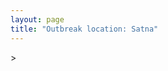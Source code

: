 ```yaml
---
layout: page
title: "Outbreak location: Satna"
---
```

<div id="mapid">
<script src="https://buda-magenta.github.io/hazard_map/load_map.js"></script>
><script>
var marker_outbreak = L.marker([24.500000, 81.000000],{"autoPan": true}).addTo(map); marker_outbreak.bindTooltip("Satna").openTooltip();

var circle_1 = L.circle([24.759267, 81.655000], {"pane": "markerPane", "color": "red", "fill": true, "fillOpacity": 0.2, "fillRule": "evenodd", "lineCap": "round", "lineJoin": "round", "opacity": 1.0, "radius": 101314, "stroke": true, "weight": 3}).addTo(map);
circle_1.bindTooltip("Rewa<br>rank: 1<br>hazard index: 0.101314")
circle_1.bindPopup('<a href="https://buda-magenta.github.io/hazard_map/Rewa">Rewa</a>')

var circle_2 = L.circle([23.160894, 79.949770], {"pane": "markerPane", "color": "red", "fill": true, "fillOpacity": 0.2, "fillRule": "evenodd", "lineCap": "round", "lineJoin": "round", "opacity": 1.0, "radius": 73508, "stroke": true, "weight": 3}).addTo(map);
circle_2.bindTooltip("Jabalpur<br>rank: 2<br>hazard index: 0.073508")
circle_2.bindPopup('<a href="https://buda-magenta.github.io/hazard_map/Jabalpur">Jabalpur</a>')

var circle_3 = L.circle([25.438130, 81.833800], {"pane": "markerPane", "color": "red", "fill": true, "fillOpacity": 0.2, "fillRule": "evenodd", "lineCap": "round", "lineJoin": "round", "opacity": 1.0, "radius": 51751, "stroke": true, "weight": 3}).addTo(map);
circle_3.bindTooltip("Allahabad<br>rank: 3<br>hazard index: 0.051752")
circle_3.bindPopup('<a href="https://buda-magenta.github.io/hazard_map/Allahabad">Allahabad</a>')

var circle_4 = L.circle([27.209822, 79.048137], {"pane": "markerPane", "color": "red", "fill": true, "fillOpacity": 0.2, "fillRule": "evenodd", "lineCap": "round", "lineJoin": "round", "opacity": 1.0, "radius": 50291, "stroke": true, "weight": 3}).addTo(map);
circle_4.bindTooltip("Mainpuri<br>rank: 4<br>hazard index: 0.050291")
circle_4.bindPopup('<a href="https://buda-magenta.github.io/hazard_map/Mainpuri">Mainpuri</a>')

var circle_5 = L.circle([22.383333, 82.133333], {"pane": "markerPane", "color": "red", "fill": true, "fillOpacity": 0.2, "fillRule": "evenodd", "lineCap": "round", "lineJoin": "round", "opacity": 1.0, "radius": 12994, "stroke": true, "weight": 3}).addTo(map);
circle_5.bindTooltip("Bilaspur<br>rank: 5<br>hazard index: 0.012995")
circle_5.bindPopup('<a href="https://buda-magenta.github.io/hazard_map/Bilaspur">Bilaspur</a>')

var circle_6 = L.circle([25.335649, 83.007629], {"pane": "markerPane", "color": "red", "fill": true, "fillOpacity": 0.2, "fillRule": "evenodd", "lineCap": "round", "lineJoin": "round", "opacity": 1.0, "radius": 11617, "stroke": true, "weight": 3}).addTo(map);
circle_6.bindTooltip("Varanasi<br>rank: 6<br>hazard index: 0.011618")
circle_6.bindPopup('<a href="https://buda-magenta.github.io/hazard_map/Varanasi">Varanasi</a>')

var circle_7 = L.circle([23.833962, 80.392456], {"pane": "markerPane", "color": "red", "fill": true, "fillOpacity": 0.2, "fillRule": "evenodd", "lineCap": "round", "lineJoin": "round", "opacity": 1.0, "radius": 7832, "stroke": true, "weight": 3}).addTo(map);
circle_7.bindTooltip("Murwara<br>rank: 7<br>hazard index: 0.007832")
circle_7.bindPopup('<a href="https://buda-magenta.github.io/hazard_map/Murwara">Murwara</a>')

var circle_8 = L.circle([21.237947, 81.633683], {"pane": "markerPane", "color": "red", "fill": true, "fillOpacity": 0.2, "fillRule": "evenodd", "lineCap": "round", "lineJoin": "round", "opacity": 1.0, "radius": 5587, "stroke": true, "weight": 3}).addTo(map);
circle_8.bindTooltip("Raipur<br>rank: 8<br>hazard index: 0.005588")
circle_8.bindPopup('<a href="https://buda-magenta.github.io/hazard_map/Raipur">Raipur</a>')

var circle_9 = L.circle([24.935635, 82.647701], {"pane": "markerPane", "color": "red", "fill": true, "fillOpacity": 0.2, "fillRule": "evenodd", "lineCap": "round", "lineJoin": "round", "opacity": 1.0, "radius": 4575, "stroke": true, "weight": 3}).addTo(map);
circle_9.bindTooltip("Mirzapur<br>rank: 9<br>hazard index: 0.004575")
circle_9.bindPopup('<a href="https://buda-magenta.github.io/hazard_map/Mirzapur">Mirzapur</a>')

var circle_10 = L.circle([25.609324, 85.123525], {"pane": "markerPane", "color": "red", "fill": true, "fillOpacity": 0.2, "fillRule": "evenodd", "lineCap": "round", "lineJoin": "round", "opacity": 1.0, "radius": 4075, "stroke": true, "weight": 3}).addTo(map);
circle_10.bindTooltip("Patna<br>rank: 10<br>hazard index: 0.004076")
circle_10.bindPopup('<a href="https://buda-magenta.github.io/hazard_map/Patna">Patna</a>')

var circle_11 = L.circle([19.075990, 72.877393], {"pane": "markerPane", "color": "red", "fill": true, "fillOpacity": 0.2, "fillRule": "evenodd", "lineCap": "round", "lineJoin": "round", "opacity": 1.0, "radius": 3928, "stroke": true, "weight": 3}).addTo(map);
circle_11.bindTooltip("Mumbai<br>rank: 11<br>hazard index: 0.003929")
circle_11.bindPopup('<a href="https://buda-magenta.github.io/hazard_map/Mumbai">Mumbai</a>')

var circle_12 = L.circle([23.750000, 79.583333], {"pane": "markerPane", "color": "red", "fill": true, "fillOpacity": 0.2, "fillRule": "evenodd", "lineCap": "round", "lineJoin": "round", "opacity": 1.0, "radius": 3919, "stroke": true, "weight": 3}).addTo(map);
circle_12.bindTooltip("Damoh<br>rank: 12<br>hazard index: 0.003919")
circle_12.bindPopup('<a href="https://buda-magenta.github.io/hazard_map/Damoh">Damoh</a>')

var circle_13 = L.circle([23.258486, 77.401989], {"pane": "markerPane", "color": "red", "fill": true, "fillOpacity": 0.2, "fillRule": "evenodd", "lineCap": "round", "lineJoin": "round", "opacity": 1.0, "radius": 3860, "stroke": true, "weight": 3}).addTo(map);
circle_13.bindTooltip("Bhopal<br>rank: 13<br>hazard index: 0.003860")
circle_13.bindPopup('<a href="https://buda-magenta.github.io/hazard_map/Bhopal">Bhopal</a>')

var circle_14 = L.circle([24.197443, 82.666145], {"pane": "markerPane", "color": "red", "fill": true, "fillOpacity": 0.2, "fillRule": "evenodd", "lineCap": "round", "lineJoin": "round", "opacity": 1.0, "radius": 3448, "stroke": true, "weight": 3}).addTo(map);
circle_14.bindTooltip("Singrauli<br>rank: 14<br>hazard index: 0.003448")
circle_14.bindPopup('<a href="https://buda-magenta.github.io/hazard_map/Singrauli">Singrauli</a>')

var circle_15 = L.circle([25.531031, 78.652689], {"pane": "markerPane", "color": "red", "fill": true, "fillOpacity": 0.2, "fillRule": "evenodd", "lineCap": "round", "lineJoin": "round", "opacity": 1.0, "radius": 3440, "stroke": true, "weight": 3}).addTo(map);
circle_15.bindTooltip("Jhansi<br>rank: 15<br>hazard index: 0.003441")
circle_15.bindPopup('<a href="https://buda-magenta.github.io/hazard_map/Jhansi">Jhansi</a>')

var circle_16 = L.circle([26.460914, 80.321759], {"pane": "markerPane", "color": "red", "fill": true, "fillOpacity": 0.2, "fillRule": "evenodd", "lineCap": "round", "lineJoin": "round", "opacity": 1.0, "radius": 2098, "stroke": true, "weight": 3}).addTo(map);
circle_16.bindTooltip("Kanpur<br>rank: 16<br>hazard index: 0.002098")
circle_16.bindPopup('<a href="https://buda-magenta.github.io/hazard_map/Kanpur">Kanpur</a>')

var circle_17 = L.circle([28.651718, 77.221939], {"pane": "markerPane", "color": "red", "fill": true, "fillOpacity": 0.2, "fillRule": "evenodd", "lineCap": "round", "lineJoin": "round", "opacity": 1.0, "radius": 1911, "stroke": true, "weight": 3}).addTo(map);
circle_17.bindTooltip("Delhi<br>rank: 17<br>hazard index: 0.001911")
circle_17.bindPopup('<a href="https://buda-magenta.github.io/hazard_map/Delhi">Delhi</a>')

var circle_18 = L.circle([21.170200, 72.831100], {"pane": "markerPane", "color": "red", "fill": true, "fillOpacity": 0.2, "fillRule": "evenodd", "lineCap": "round", "lineJoin": "round", "opacity": 1.0, "radius": 1718, "stroke": true, "weight": 3}).addTo(map);
circle_18.bindTooltip("Surat<br>rank: 18<br>hazard index: 0.001719")
circle_18.bindPopup('<a href="https://buda-magenta.github.io/hazard_map/Surat">Surat</a>')

var circle_19 = L.circle([25.843539, 80.918004], {"pane": "markerPane", "color": "red", "fill": true, "fillOpacity": 0.2, "fillRule": "evenodd", "lineCap": "round", "lineJoin": "round", "opacity": 1.0, "radius": 1517, "stroke": true, "weight": 3}).addTo(map);
circle_19.bindTooltip("Fatehpur<br>rank: 19<br>hazard index: 0.001518")
circle_19.bindPopup('<a href="https://buda-magenta.github.io/hazard_map/Fatehpur">Fatehpur</a>')

var circle_20 = L.circle([26.838100, 80.934600], {"pane": "markerPane", "color": "red", "fill": true, "fillOpacity": 0.2, "fillRule": "evenodd", "lineCap": "round", "lineJoin": "round", "opacity": 1.0, "radius": 1491, "stroke": true, "weight": 3}).addTo(map);
circle_20.bindTooltip("Lucknow<br>rank: 20<br>hazard index: 0.001492")
circle_20.bindPopup('<a href="https://buda-magenta.github.io/hazard_map/Lucknow">Lucknow</a>')

var circle_21 = L.circle([21.199035, 81.397955], {"pane": "markerPane", "color": "red", "fill": true, "fillOpacity": 0.2, "fillRule": "evenodd", "lineCap": "round", "lineJoin": "round", "opacity": 1.0, "radius": 1325, "stroke": true, "weight": 3}).addTo(map);
circle_21.bindTooltip("Durg<br>rank: 21<br>hazard index: 0.001326")
circle_21.bindPopup('<a href="https://buda-magenta.github.io/hazard_map/Durg">Durg</a>')

var circle_22 = L.circle([26.671329, 83.364583], {"pane": "markerPane", "color": "red", "fill": true, "fillOpacity": 0.2, "fillRule": "evenodd", "lineCap": "round", "lineJoin": "round", "opacity": 1.0, "radius": 1321, "stroke": true, "weight": 3}).addTo(map);
circle_22.bindTooltip("Gorakhpur<br>rank: 22<br>hazard index: 0.001321")
circle_22.bindPopup('<a href="https://buda-magenta.github.io/hazard_map/Gorakhpur">Gorakhpur</a>')

var circle_23 = L.circle([25.623457, 84.596839], {"pane": "markerPane", "color": "red", "fill": true, "fillOpacity": 0.2, "fillRule": "evenodd", "lineCap": "round", "lineJoin": "round", "opacity": 1.0, "radius": 1310, "stroke": true, "weight": 3}).addTo(map);
circle_23.bindTooltip("Arrah<br>rank: 23<br>hazard index: 0.001311")
circle_23.bindPopup('<a href="https://buda-magenta.github.io/hazard_map/Arrah">Arrah</a>')

var circle_24 = L.circle([26.250000, 81.250000], {"pane": "markerPane", "color": "red", "fill": true, "fillOpacity": 0.2, "fillRule": "evenodd", "lineCap": "round", "lineJoin": "round", "opacity": 1.0, "radius": 1295, "stroke": true, "weight": 3}).addTo(map);
circle_24.bindTooltip("Rae Bareli<br>rank: 24<br>hazard index: 0.001296")
circle_24.bindPopup('<a href="https://buda-magenta.github.io/hazard_map/Rae_Bareli">Rae Bareli</a>')

var circle_25 = L.circle([27.036604, 78.651436], {"pane": "markerPane", "color": "red", "fill": true, "fillOpacity": 0.2, "fillRule": "evenodd", "lineCap": "round", "lineJoin": "round", "opacity": 1.0, "radius": 1250, "stroke": true, "weight": 3}).addTo(map);
circle_25.bindTooltip("Shikohabad<br>rank: 25<br>hazard index: 0.001250")
circle_25.bindPopup('<a href="https://buda-magenta.github.io/hazard_map/Shikohabad">Shikohabad</a>')

var circle_26 = L.circle([27.437194, 79.489129], {"pane": "markerPane", "color": "red", "fill": true, "fillOpacity": 0.2, "fillRule": "evenodd", "lineCap": "round", "lineJoin": "round", "opacity": 1.0, "radius": 1118, "stroke": true, "weight": 3}).addTo(map);
circle_26.bindTooltip("Farrukhabad<br>rank: 26<br>hazard index: 0.001118")
circle_26.bindPopup('<a href="https://buda-magenta.github.io/hazard_map/Farrukhabad">Farrukhabad</a>')

var circle_27 = L.circle([25.623400, 85.041700], {"pane": "markerPane", "color": "red", "fill": true, "fillOpacity": 0.2, "fillRule": "evenodd", "lineCap": "round", "lineJoin": "round", "opacity": 1.0, "radius": 1033, "stroke": true, "weight": 3}).addTo(map);
circle_27.bindTooltip("Dinapur Nizamat<br>rank: 27<br>hazard index: 0.001033")
circle_27.bindPopup('<a href="https://buda-magenta.github.io/hazard_map/Dinapur_Nizamat">Dinapur Nizamat</a>')

var circle_28 = L.circle([22.720362, 75.868200], {"pane": "markerPane", "color": "red", "fill": true, "fillOpacity": 0.2, "fillRule": "evenodd", "lineCap": "round", "lineJoin": "round", "opacity": 1.0, "radius": 893, "stroke": true, "weight": 3}).addTo(map);
circle_28.bindTooltip("Indore<br>rank: 28<br>hazard index: 0.000894")
circle_28.bindPopup('<a href="https://buda-magenta.github.io/hazard_map/Indore">Indore</a>')

var circle_29 = L.circle([25.954628, 83.647350], {"pane": "markerPane", "color": "red", "fill": true, "fillOpacity": 0.2, "fillRule": "evenodd", "lineCap": "round", "lineJoin": "round", "opacity": 1.0, "radius": 861, "stroke": true, "weight": 3}).addTo(map);
circle_29.bindTooltip("Maunath Bhanjan<br>rank: 29<br>hazard index: 0.000862")
circle_29.bindPopup('<a href="https://buda-magenta.github.io/hazard_map/Maunath_Bhanjan">Maunath Bhanjan</a>')

var circle_30 = L.circle([18.521428, 73.854454], {"pane": "markerPane", "color": "red", "fill": true, "fillOpacity": 0.2, "fillRule": "evenodd", "lineCap": "round", "lineJoin": "round", "opacity": 1.0, "radius": 857, "stroke": true, "weight": 3}).addTo(map);
circle_30.bindTooltip("Pune<br>rank: 30<br>hazard index: 0.000858")
circle_30.bindPopup('<a href="https://buda-magenta.github.io/hazard_map/Pune">Pune</a>')

var circle_31 = L.circle([26.148658, 85.340013], {"pane": "markerPane", "color": "red", "fill": true, "fillOpacity": 0.2, "fillRule": "evenodd", "lineCap": "round", "lineJoin": "round", "opacity": 1.0, "radius": 849, "stroke": true, "weight": 3}).addTo(map);
circle_31.bindTooltip("Muzaffarpur<br>rank: 31<br>hazard index: 0.000850")
circle_31.bindPopup('<a href="https://buda-magenta.github.io/hazard_map/Muzaffarpur">Muzaffarpur</a>')

var circle_32 = L.circle([20.843512, 75.525927], {"pane": "markerPane", "color": "red", "fill": true, "fillOpacity": 0.2, "fillRule": "evenodd", "lineCap": "round", "lineJoin": "round", "opacity": 1.0, "radius": 832, "stroke": true, "weight": 3}).addTo(map);
circle_32.bindTooltip("Jalgaon<br>rank: 32<br>hazard index: 0.000833")
circle_32.bindPopup('<a href="https://buda-magenta.github.io/hazard_map/Jalgaon">Jalgaon</a>')

var circle_33 = L.circle([22.541418, 88.357691], {"pane": "markerPane", "color": "red", "fill": true, "fillOpacity": 0.2, "fillRule": "evenodd", "lineCap": "round", "lineJoin": "round", "opacity": 1.0, "radius": 805, "stroke": true, "weight": 3}).addTo(map);
circle_33.bindTooltip("Kolkata<br>rank: 33<br>hazard index: 0.000806")
circle_33.bindPopup('<a href="https://buda-magenta.github.io/hazard_map/Kolkata">Kolkata</a>')

var circle_34 = L.circle([25.476300, 80.339500], {"pane": "markerPane", "color": "red", "fill": true, "fillOpacity": 0.2, "fillRule": "evenodd", "lineCap": "round", "lineJoin": "round", "opacity": 1.0, "radius": 773, "stroke": true, "weight": 3}).addTo(map);
circle_34.bindTooltip("Banda<br>rank: 34<br>hazard index: 0.000774")
circle_34.bindPopup('<a href="https://buda-magenta.github.io/hazard_map/Banda">Banda</a>')

var circle_35 = L.circle([22.519770, 82.629515], {"pane": "markerPane", "color": "red", "fill": true, "fillOpacity": 0.2, "fillRule": "evenodd", "lineCap": "round", "lineJoin": "round", "opacity": 1.0, "radius": 769, "stroke": true, "weight": 3}).addTo(map);
circle_35.bindTooltip("Korba<br>rank: 35<br>hazard index: 0.000769")
circle_35.bindPopup('<a href="https://buda-magenta.github.io/hazard_map/Korba">Korba</a>')

var circle_36 = L.circle([23.122634, 83.198189], {"pane": "markerPane", "color": "red", "fill": true, "fillOpacity": 0.2, "fillRule": "evenodd", "lineCap": "round", "lineJoin": "round", "opacity": 1.0, "radius": 759, "stroke": true, "weight": 3}).addTo(map);
circle_36.bindTooltip("Ambikapur<br>rank: 36<br>hazard index: 0.000759")
circle_36.bindPopup('<a href="https://buda-magenta.github.io/hazard_map/Ambikapur">Ambikapur</a>')

var circle_37 = L.circle([25.773344, 84.784977], {"pane": "markerPane", "color": "red", "fill": true, "fillOpacity": 0.2, "fillRule": "evenodd", "lineCap": "round", "lineJoin": "round", "opacity": 1.0, "radius": 756, "stroke": true, "weight": 3}).addTo(map);
circle_37.bindTooltip("Chapra<br>rank: 37<br>hazard index: 0.000756")
circle_37.bindPopup('<a href="https://buda-magenta.github.io/hazard_map/Chapra">Chapra</a>')

var circle_38 = L.circle([25.280733, 83.125128], {"pane": "markerPane", "color": "red", "fill": true, "fillOpacity": 0.2, "fillRule": "evenodd", "lineCap": "round", "lineJoin": "round", "opacity": 1.0, "radius": 746, "stroke": true, "weight": 3}).addTo(map);
circle_38.bindTooltip("Mughal Sarai<br>rank: 38<br>hazard index: 0.000747")
circle_38.bindPopup('<a href="https://buda-magenta.github.io/hazard_map/Mughal_Sarai">Mughal Sarai</a>')

var circle_39 = L.circle([23.809612, 78.759114], {"pane": "markerPane", "color": "red", "fill": true, "fillOpacity": 0.2, "fillRule": "evenodd", "lineCap": "round", "lineJoin": "round", "opacity": 1.0, "radius": 712, "stroke": true, "weight": 3}).addTo(map);
circle_39.bindTooltip("Sagar<br>rank: 39<br>hazard index: 0.000712")
circle_39.bindPopup('<a href="https://buda-magenta.github.io/hazard_map/Sagar">Sagar</a>')

var circle_40 = L.circle([26.055318, 82.993139], {"pane": "markerPane", "color": "red", "fill": true, "fillOpacity": 0.2, "fillRule": "evenodd", "lineCap": "round", "lineJoin": "round", "opacity": 1.0, "radius": 660, "stroke": true, "weight": 3}).addTo(map);
circle_40.bindTooltip("Nizamabad<br>rank: 40<br>hazard index: 0.000660")
circle_40.bindPopup('<a href="https://buda-magenta.github.io/hazard_map/Nizamabad">Nizamabad</a>')

var circle_41 = L.circle([26.638076, 82.059024], {"pane": "markerPane", "color": "red", "fill": true, "fillOpacity": 0.2, "fillRule": "evenodd", "lineCap": "round", "lineJoin": "round", "opacity": 1.0, "radius": 640, "stroke": true, "weight": 3}).addTo(map);
circle_41.bindTooltip("Faizabad<br>rank: 41<br>hazard index: 0.000640")
circle_41.bindPopup('<a href="https://buda-magenta.github.io/hazard_map/Faizabad">Faizabad</a>')

var circle_42 = L.circle([20.011247, 73.790236], {"pane": "markerPane", "color": "red", "fill": true, "fillOpacity": 0.2, "fillRule": "evenodd", "lineCap": "round", "lineJoin": "round", "opacity": 1.0, "radius": 634, "stroke": true, "weight": 3}).addTo(map);
circle_42.bindTooltip("Nashik<br>rank: 42<br>hazard index: 0.000634")
circle_42.bindPopup('<a href="https://buda-magenta.github.io/hazard_map/Nashik">Nashik</a>')

var circle_43 = L.circle([25.795593, 82.488341], {"pane": "markerPane", "color": "red", "fill": true, "fillOpacity": 0.2, "fillRule": "evenodd", "lineCap": "round", "lineJoin": "round", "opacity": 1.0, "radius": 632, "stroke": true, "weight": 3}).addTo(map);
circle_43.bindTooltip("Jaunpur<br>rank: 43<br>hazard index: 0.000632")
circle_43.bindPopup('<a href="https://buda-magenta.github.io/hazard_map/Jaunpur">Jaunpur</a>')

var circle_44 = L.circle([21.149813, 79.082056], {"pane": "markerPane", "color": "red", "fill": true, "fillOpacity": 0.2, "fillRule": "evenodd", "lineCap": "round", "lineJoin": "round", "opacity": 1.0, "radius": 619, "stroke": true, "weight": 3}).addTo(map);
circle_44.bindTooltip("Nagpur<br>rank: 44<br>hazard index: 0.000619")
circle_44.bindPopup('<a href="https://buda-magenta.github.io/hazard_map/Nagpur">Nagpur</a>')

var circle_45 = L.circle([25.562071, 84.015672], {"pane": "markerPane", "color": "red", "fill": true, "fillOpacity": 0.2, "fillRule": "evenodd", "lineCap": "round", "lineJoin": "round", "opacity": 1.0, "radius": 608, "stroke": true, "weight": 3}).addTo(map);
circle_45.bindTooltip("Buxar<br>rank: 45<br>hazard index: 0.000608")
circle_45.bindPopup('<a href="https://buda-magenta.github.io/hazard_map/Buxar">Buxar</a>')

var circle_46 = L.circle([25.196826, 76.000893], {"pane": "markerPane", "color": "red", "fill": true, "fillOpacity": 0.2, "fillRule": "evenodd", "lineCap": "round", "lineJoin": "round", "opacity": 1.0, "radius": 582, "stroke": true, "weight": 3}).addTo(map);
circle_46.bindTooltip("Kota<br>rank: 46<br>hazard index: 0.000582")
circle_46.bindPopup('<a href="https://buda-magenta.github.io/hazard_map/Kota">Kota</a>')

var circle_47 = L.circle([26.915458, 75.818982], {"pane": "markerPane", "color": "red", "fill": true, "fillOpacity": 0.2, "fillRule": "evenodd", "lineCap": "round", "lineJoin": "round", "opacity": 1.0, "radius": 572, "stroke": true, "weight": 3}).addTo(map);
circle_47.bindTooltip("Jaipur<br>rank: 47<br>hazard index: 0.000573")
circle_47.bindPopup('<a href="https://buda-magenta.github.io/hazard_map/Jaipur">Jaipur</a>')

var circle_48 = L.circle([17.388786, 78.461065], {"pane": "markerPane", "color": "red", "fill": true, "fillOpacity": 0.2, "fillRule": "evenodd", "lineCap": "round", "lineJoin": "round", "opacity": 1.0, "radius": 572, "stroke": true, "weight": 3}).addTo(map);
circle_48.bindTooltip("Hyderabad<br>rank: 48<br>hazard index: 0.000572")
circle_48.bindPopup('<a href="https://buda-magenta.github.io/hazard_map/Hyderabad">Hyderabad</a>')

var circle_49 = L.circle([25.565691, 80.063489], {"pane": "markerPane", "color": "red", "fill": true, "fillOpacity": 0.2, "fillRule": "evenodd", "lineCap": "round", "lineJoin": "round", "opacity": 1.0, "radius": 571, "stroke": true, "weight": 3}).addTo(map);
circle_49.bindTooltip("Khanna<br>rank: 49<br>hazard index: 0.000571")
circle_49.bindPopup('<a href="https://buda-magenta.github.io/hazard_map/Khanna">Khanna</a>')

var circle_50 = L.circle([22.500000, 83.500000], {"pane": "markerPane", "color": "red", "fill": true, "fillOpacity": 0.2, "fillRule": "evenodd", "lineCap": "round", "lineJoin": "round", "opacity": 1.0, "radius": 552, "stroke": true, "weight": 3}).addTo(map);
circle_50.bindTooltip("Raigarh<br>rank: 50<br>hazard index: 0.000552")
circle_50.bindPopup('<a href="https://buda-magenta.github.io/hazard_map/Raigarh">Raigarh</a>')

var circle_51 = L.circle([19.194329, 72.970178], {"pane": "markerPane", "color": "red", "fill": true, "fillOpacity": 0.2, "fillRule": "evenodd", "lineCap": "round", "lineJoin": "round", "opacity": 1.0, "radius": 538, "stroke": true, "weight": 3}).addTo(map);
circle_51.bindTooltip("Thane<br>rank: 51<br>hazard index: 0.000539")
circle_51.bindPopup('<a href="https://buda-magenta.github.io/hazard_map/Thane">Thane</a>')

var circle_52 = L.circle([23.916667, 78.000000], {"pane": "markerPane", "color": "red", "fill": true, "fillOpacity": 0.2, "fillRule": "evenodd", "lineCap": "round", "lineJoin": "round", "opacity": 1.0, "radius": 406, "stroke": true, "weight": 3}).addTo(map);
circle_52.bindTooltip("Vidisha<br>rank: 52<br>hazard index: 0.000406")
circle_52.bindPopup('<a href="https://buda-magenta.github.io/hazard_map/Vidisha">Vidisha</a>')

var circle_53 = L.circle([26.242511, 82.296169], {"pane": "markerPane", "color": "red", "fill": true, "fillOpacity": 0.2, "fillRule": "evenodd", "lineCap": "round", "lineJoin": "round", "opacity": 1.0, "radius": 397, "stroke": true, "weight": 3}).addTo(map);
circle_53.bindTooltip("Sultanpur<br>rank: 53<br>hazard index: 0.000397")
circle_53.bindPopup('<a href="https://buda-magenta.github.io/hazard_map/Sultanpur">Sultanpur</a>')

var circle_54 = L.circle([23.021624, 72.579707], {"pane": "markerPane", "color": "red", "fill": true, "fillOpacity": 0.2, "fillRule": "evenodd", "lineCap": "round", "lineJoin": "round", "opacity": 1.0, "radius": 389, "stroke": true, "weight": 3}).addTo(map);
circle_54.bindTooltip("Ahmedabad<br>rank: 54<br>hazard index: 0.000389")
circle_54.bindPopup('<a href="https://buda-magenta.github.io/hazard_map/Ahmedabad">Ahmedabad</a>')

var circle_55 = L.circle([25.286698, 87.132254], {"pane": "markerPane", "color": "red", "fill": true, "fillOpacity": 0.2, "fillRule": "evenodd", "lineCap": "round", "lineJoin": "round", "opacity": 1.0, "radius": 387, "stroke": true, "weight": 3}).addTo(map);
circle_55.bindTooltip("Bhagalpur<br>rank: 55<br>hazard index: 0.000388")
circle_55.bindPopup('<a href="https://buda-magenta.github.io/hazard_map/Bhagalpur">Bhagalpur</a>')

var circle_56 = L.circle([27.177366, 78.389912], {"pane": "markerPane", "color": "red", "fill": true, "fillOpacity": 0.2, "fillRule": "evenodd", "lineCap": "round", "lineJoin": "round", "opacity": 1.0, "radius": 345, "stroke": true, "weight": 3}).addTo(map);
circle_56.bindTooltip("Firozabad<br>rank: 56<br>hazard index: 0.000345")
circle_56.bindPopup('<a href="https://buda-magenta.github.io/hazard_map/Firozabad">Firozabad</a>')

var circle_57 = L.circle([20.993276, 75.839983], {"pane": "markerPane", "color": "red", "fill": true, "fillOpacity": 0.2, "fillRule": "evenodd", "lineCap": "round", "lineJoin": "round", "opacity": 1.0, "radius": 337, "stroke": true, "weight": 3}).addTo(map);
circle_57.bindTooltip("Bhusawal<br>rank: 57<br>hazard index: 0.000338")
circle_57.bindPopup('<a href="https://buda-magenta.github.io/hazard_map/Bhusawal">Bhusawal</a>')

var circle_58 = L.circle([26.269722, 82.994425], {"pane": "markerPane", "color": "red", "fill": true, "fillOpacity": 0.2, "fillRule": "evenodd", "lineCap": "round", "lineJoin": "round", "opacity": 1.0, "radius": 337, "stroke": true, "weight": 3}).addTo(map);
circle_58.bindTooltip("Burhanpur<br>rank: 58<br>hazard index: 0.000337")
circle_58.bindPopup('<a href="https://buda-magenta.github.io/hazard_map/Burhanpur">Burhanpur</a>')

var circle_59 = L.circle([21.977864, 76.568828], {"pane": "markerPane", "color": "red", "fill": true, "fillOpacity": 0.2, "fillRule": "evenodd", "lineCap": "round", "lineJoin": "round", "opacity": 1.0, "radius": 337, "stroke": true, "weight": 3}).addTo(map);
circle_59.bindTooltip("Khandwa<br>rank: 59<br>hazard index: 0.000337")
circle_59.bindPopup('<a href="https://buda-magenta.github.io/hazard_map/Khandwa">Khandwa</a>')

var circle_60 = L.circle([25.877933, 84.119959], {"pane": "markerPane", "color": "red", "fill": true, "fillOpacity": 0.2, "fillRule": "evenodd", "lineCap": "round", "lineJoin": "round", "opacity": 1.0, "radius": 324, "stroke": true, "weight": 3}).addTo(map);
circle_60.bindTooltip("Ballia<br>rank: 60<br>hazard index: 0.000325")
circle_60.bindPopup('<a href="https://buda-magenta.github.io/hazard_map/Ballia">Ballia</a>')

var circle_61 = L.circle([26.083143, 86.032571], {"pane": "markerPane", "color": "red", "fill": true, "fillOpacity": 0.2, "fillRule": "evenodd", "lineCap": "round", "lineJoin": "round", "opacity": 1.0, "radius": 318, "stroke": true, "weight": 3}).addTo(map);
circle_61.bindTooltip("Darbhanga<br>rank: 61<br>hazard index: 0.000318")
circle_61.bindPopup('<a href="https://buda-magenta.github.io/hazard_map/Darbhanga">Darbhanga</a>')

var circle_62 = L.circle([27.175255, 78.009816], {"pane": "markerPane", "color": "red", "fill": true, "fillOpacity": 0.2, "fillRule": "evenodd", "lineCap": "round", "lineJoin": "round", "opacity": 1.0, "radius": 304, "stroke": true, "weight": 3}).addTo(map);
circle_62.bindTooltip("Agra<br>rank: 62<br>hazard index: 0.000304")
circle_62.bindPopup('<a href="https://buda-magenta.github.io/hazard_map/Agra">Agra</a>')

var circle_63 = L.circle([26.022697, 83.028873], {"pane": "markerPane", "color": "red", "fill": true, "fillOpacity": 0.2, "fillRule": "evenodd", "lineCap": "round", "lineJoin": "round", "opacity": 1.0, "radius": 302, "stroke": true, "weight": 3}).addTo(map);
circle_63.bindTooltip("Azamgarh<br>rank: 63<br>hazard index: 0.000303")
circle_63.bindPopup('<a href="https://buda-magenta.github.io/hazard_map/Azamgarh">Azamgarh</a>')

var circle_64 = L.circle([25.264902, 82.985787], {"pane": "markerPane", "color": "red", "fill": true, "fillOpacity": 0.2, "fillRule": "evenodd", "lineCap": "round", "lineJoin": "round", "opacity": 1.0, "radius": 300, "stroke": true, "weight": 3}).addTo(map);
circle_64.bindTooltip("Morvi<br>rank: 64<br>hazard index: 0.000301")
circle_64.bindPopup('<a href="https://buda-magenta.github.io/hazard_map/Morvi">Morvi</a>')

var circle_65 = L.circle([12.979120, 77.591300], {"pane": "markerPane", "color": "red", "fill": true, "fillOpacity": 0.2, "fillRule": "evenodd", "lineCap": "round", "lineJoin": "round", "opacity": 1.0, "radius": 297, "stroke": true, "weight": 3}).addTo(map);
circle_65.bindTooltip("Bangalore<br>rank: 65<br>hazard index: 0.000298")
circle_65.bindPopup('<a href="https://buda-magenta.github.io/hazard_map/Bangalore">Bangalore</a>')

var circle_66 = L.circle([21.200996, 81.335426], {"pane": "markerPane", "color": "red", "fill": true, "fillOpacity": 0.2, "fillRule": "evenodd", "lineCap": "round", "lineJoin": "round", "opacity": 1.0, "radius": 297, "stroke": true, "weight": 3}).addTo(map);
circle_66.bindTooltip("Bhilai Nagar<br>rank: 66<br>hazard index: 0.000297")
circle_66.bindPopup('<a href="https://buda-magenta.github.io/hazard_map/Bhilai_Nagar">Bhilai Nagar</a>')

var circle_67 = L.circle([25.603508, 83.507454], {"pane": "markerPane", "color": "red", "fill": true, "fillOpacity": 0.2, "fillRule": "evenodd", "lineCap": "round", "lineJoin": "round", "opacity": 1.0, "radius": 264, "stroke": true, "weight": 3}).addTo(map);
circle_67.bindTooltip("Ghazipur<br>rank: 67<br>hazard index: 0.000265")
circle_67.bindPopup('<a href="https://buda-magenta.github.io/hazard_map/Ghazipur">Ghazipur</a>')

var circle_68 = L.circle([23.174597, 75.785142], {"pane": "markerPane", "color": "red", "fill": true, "fillOpacity": 0.2, "fillRule": "evenodd", "lineCap": "round", "lineJoin": "round", "opacity": 1.0, "radius": 234, "stroke": true, "weight": 3}).addTo(map);
circle_68.bindTooltip("Ujjain<br>rank: 68<br>hazard index: 0.000235")
circle_68.bindPopup('<a href="https://buda-magenta.github.io/hazard_map/Ujjain">Ujjain</a>')

var circle_69 = L.circle([26.423847, 83.762732], {"pane": "markerPane", "color": "red", "fill": true, "fillOpacity": 0.2, "fillRule": "evenodd", "lineCap": "round", "lineJoin": "round", "opacity": 1.0, "radius": 233, "stroke": true, "weight": 3}).addTo(map);
circle_69.bindTooltip("Deoria<br>rank: 69<br>hazard index: 0.000234")
circle_69.bindPopup('<a href="https://buda-magenta.github.io/hazard_map/Deoria">Deoria</a>')

var circle_70 = L.circle([25.720581, 85.255560], {"pane": "markerPane", "color": "red", "fill": true, "fillOpacity": 0.2, "fillRule": "evenodd", "lineCap": "round", "lineJoin": "round", "opacity": 1.0, "radius": 231, "stroke": true, "weight": 3}).addTo(map);
circle_70.bindTooltip("Hajipur<br>rank: 70<br>hazard index: 0.000232")
circle_70.bindPopup('<a href="https://buda-magenta.github.io/hazard_map/Hajipur">Hajipur</a>')

var circle_71 = L.circle([24.796436, 85.007956], {"pane": "markerPane", "color": "red", "fill": true, "fillOpacity": 0.2, "fillRule": "evenodd", "lineCap": "round", "lineJoin": "round", "opacity": 1.0, "radius": 207, "stroke": true, "weight": 3}).addTo(map);
circle_71.bindTooltip("Gaya<br>rank: 71<br>hazard index: 0.000208")
circle_71.bindPopup('<a href="https://buda-magenta.github.io/hazard_map/Gaya">Gaya</a>')

var circle_72 = L.circle([13.083694, 80.270186], {"pane": "markerPane", "color": "red", "fill": true, "fillOpacity": 0.2, "fillRule": "evenodd", "lineCap": "round", "lineJoin": "round", "opacity": 1.0, "radius": 207, "stroke": true, "weight": 3}).addTo(map);
circle_72.bindTooltip("Chennai<br>rank: 72<br>hazard index: 0.000208")
circle_72.bindPopup('<a href="https://buda-magenta.github.io/hazard_map/Chennai">Chennai</a>')

var circle_73 = L.circle([23.795281, 86.430964], {"pane": "markerPane", "color": "red", "fill": true, "fillOpacity": 0.2, "fillRule": "evenodd", "lineCap": "round", "lineJoin": "round", "opacity": 1.0, "radius": 207, "stroke": true, "weight": 3}).addTo(map);
circle_73.bindTooltip("Dhanbad<br>rank: 73<br>hazard index: 0.000207")
circle_73.bindPopup('<a href="https://buda-magenta.github.io/hazard_map/Dhanbad">Dhanbad</a>')

var circle_74 = L.circle([22.801519, 86.202958], {"pane": "markerPane", "color": "red", "fill": true, "fillOpacity": 0.2, "fillRule": "evenodd", "lineCap": "round", "lineJoin": "round", "opacity": 1.0, "radius": 180, "stroke": true, "weight": 3}).addTo(map);
circle_74.bindTooltip("Jamshedpur<br>rank: 74<br>hazard index: 0.000180")
circle_74.bindPopup('<a href="https://buda-magenta.github.io/hazard_map/Jamshedpur">Jamshedpur</a>')

var circle_75 = L.circle([20.972740, 80.691555], {"pane": "markerPane", "color": "red", "fill": true, "fillOpacity": 0.2, "fillRule": "evenodd", "lineCap": "round", "lineJoin": "round", "opacity": 1.0, "radius": 177, "stroke": true, "weight": 3}).addTo(map);
circle_75.bindTooltip("Rajnandgaon<br>rank: 75<br>hazard index: 0.000178")
circle_75.bindPopup('<a href="https://buda-magenta.github.io/hazard_map/Rajnandgaon">Rajnandgaon</a>')

var circle_76 = L.circle([25.895924, 82.437716], {"pane": "markerPane", "color": "red", "fill": true, "fillOpacity": 0.2, "fillRule": "evenodd", "lineCap": "round", "lineJoin": "round", "opacity": 1.0, "radius": 173, "stroke": true, "weight": 3}).addTo(map);
circle_76.bindTooltip("Badlapur<br>rank: 76<br>hazard index: 0.000173")
circle_76.bindPopup('<a href="https://buda-magenta.github.io/hazard_map/Badlapur">Badlapur</a>')

var circle_77 = L.circle([22.275879, 79.721045], {"pane": "markerPane", "color": "red", "fill": true, "fillOpacity": 0.2, "fillRule": "evenodd", "lineCap": "round", "lineJoin": "round", "opacity": 1.0, "radius": 169, "stroke": true, "weight": 3}).addTo(map);
circle_77.bindTooltip("Seoni<br>rank: 77<br>hazard index: 0.000169")
circle_77.bindPopup('<a href="https://buda-magenta.github.io/hazard_map/Seoni">Seoni</a>')

var circle_78 = L.circle([22.297314, 73.194257], {"pane": "markerPane", "color": "red", "fill": true, "fillOpacity": 0.2, "fillRule": "evenodd", "lineCap": "round", "lineJoin": "round", "opacity": 1.0, "radius": 158, "stroke": true, "weight": 3}).addTo(map);
circle_78.bindTooltip("Vadodara<br>rank: 78<br>hazard index: 0.000158")
circle_78.bindPopup('<a href="https://buda-magenta.github.io/hazard_map/Vadodara">Vadodara</a>')

var circle_79 = L.circle([27.883846, 78.634890], {"pane": "markerPane", "color": "red", "fill": true, "fillOpacity": 0.2, "fillRule": "evenodd", "lineCap": "round", "lineJoin": "round", "opacity": 1.0, "radius": 154, "stroke": true, "weight": 3}).addTo(map);
circle_79.bindTooltip("Kasganj<br>rank: 79<br>hazard index: 0.000154")
circle_79.bindPopup('<a href="https://buda-magenta.github.io/hazard_map/Kasganj">Kasganj</a>')

var circle_80 = L.circle([22.139831, 78.809645], {"pane": "markerPane", "color": "red", "fill": true, "fillOpacity": 0.2, "fillRule": "evenodd", "lineCap": "round", "lineJoin": "round", "opacity": 1.0, "radius": 145, "stroke": true, "weight": 3}).addTo(map);
circle_80.bindTooltip("Chhindwara<br>rank: 80<br>hazard index: 0.000146")
circle_80.bindPopup('<a href="https://buda-magenta.github.io/hazard_map/Chhindwara">Chhindwara</a>')

var circle_81 = L.circle([21.145629, 80.268387], {"pane": "markerPane", "color": "red", "fill": true, "fillOpacity": 0.2, "fillRule": "evenodd", "lineCap": "round", "lineJoin": "round", "opacity": 1.0, "radius": 144, "stroke": true, "weight": 3}).addTo(map);
circle_81.bindTooltip("Gondiya<br>rank: 81<br>hazard index: 0.000145")
circle_81.bindPopup('<a href="https://buda-magenta.github.io/hazard_map/Gondiya">Gondiya</a>')

var circle_82 = L.circle([26.203725, 78.157363], {"pane": "markerPane", "color": "red", "fill": true, "fillOpacity": 0.2, "fillRule": "evenodd", "lineCap": "round", "lineJoin": "round", "opacity": 1.0, "radius": 139, "stroke": true, "weight": 3}).addTo(map);
circle_82.bindTooltip("Gwalior<br>rank: 82<br>hazard index: 0.000139")
circle_82.bindPopup('<a href="https://buda-magenta.github.io/hazard_map/Gwalior">Gwalior</a>')

var circle_83 = L.circle([27.876990, 78.137290], {"pane": "markerPane", "color": "red", "fill": true, "fillOpacity": 0.2, "fillRule": "evenodd", "lineCap": "round", "lineJoin": "round", "opacity": 1.0, "radius": 137, "stroke": true, "weight": 3}).addTo(map);
circle_83.bindTooltip("Aligarh<br>rank: 83<br>hazard index: 0.000138")
circle_83.bindPopup('<a href="https://buda-magenta.github.io/hazard_map/Aligarh">Aligarh</a>')

var circle_84 = L.circle([23.000000, 76.166667], {"pane": "markerPane", "color": "red", "fill": true, "fillOpacity": 0.2, "fillRule": "evenodd", "lineCap": "round", "lineJoin": "round", "opacity": 1.0, "radius": 131, "stroke": true, "weight": 3}).addTo(map);
circle_84.bindTooltip("Dewas<br>rank: 84<br>hazard index: 0.000132")
circle_84.bindPopup('<a href="https://buda-magenta.github.io/hazard_map/Dewas">Dewas</a>')

var circle_85 = L.circle([26.180598, 91.753943], {"pane": "markerPane", "color": "red", "fill": true, "fillOpacity": 0.2, "fillRule": "evenodd", "lineCap": "round", "lineJoin": "round", "opacity": 1.0, "radius": 122, "stroke": true, "weight": 3}).addTo(map);
circle_85.bindTooltip("Guwahati<br>rank: 85<br>hazard index: 0.000122")
circle_85.bindPopup('<a href="https://buda-magenta.github.io/hazard_map/Guwahati">Guwahati</a>')

var circle_86 = L.circle([28.457876, 79.405571], {"pane": "markerPane", "color": "red", "fill": true, "fillOpacity": 0.2, "fillRule": "evenodd", "lineCap": "round", "lineJoin": "round", "opacity": 1.0, "radius": 121, "stroke": true, "weight": 3}).addTo(map);
circle_86.bindTooltip("Bareilly<br>rank: 86<br>hazard index: 0.000122")
circle_86.bindPopup('<a href="https://buda-magenta.github.io/hazard_map/Bareilly">Bareilly</a>')

var circle_87 = L.circle([29.000653, 77.768229], {"pane": "markerPane", "color": "red", "fill": true, "fillOpacity": 0.2, "fillRule": "evenodd", "lineCap": "round", "lineJoin": "round", "opacity": 1.0, "radius": 118, "stroke": true, "weight": 3}).addTo(map);
circle_87.bindTooltip("Meerut<br>rank: 87<br>hazard index: 0.000118")
circle_87.bindPopup('<a href="https://buda-magenta.github.io/hazard_map/Meerut">Meerut</a>')

var circle_88 = L.circle([23.370035, 85.325013], {"pane": "markerPane", "color": "red", "fill": true, "fillOpacity": 0.2, "fillRule": "evenodd", "lineCap": "round", "lineJoin": "round", "opacity": 1.0, "radius": 116, "stroke": true, "weight": 3}).addTo(map);
circle_88.bindTooltip("Ranchi<br>rank: 88<br>hazard index: 0.000117")
circle_88.bindPopup('<a href="https://buda-magenta.github.io/hazard_map/Ranchi">Ranchi</a>')

var circle_89 = L.circle([19.250000, 74.750000], {"pane": "markerPane", "color": "red", "fill": true, "fillOpacity": 0.2, "fillRule": "evenodd", "lineCap": "round", "lineJoin": "round", "opacity": 1.0, "radius": 115, "stroke": true, "weight": 3}).addTo(map);
circle_89.bindTooltip("Ahmadnagar<br>rank: 89<br>hazard index: 0.000115")
circle_89.bindPopup('<a href="https://buda-magenta.github.io/hazard_map/Ahmadnagar">Ahmadnagar</a>')

var circle_90 = L.circle([21.400000, 83.883333], {"pane": "markerPane", "color": "red", "fill": true, "fillOpacity": 0.2, "fillRule": "evenodd", "lineCap": "round", "lineJoin": "round", "opacity": 1.0, "radius": 112, "stroke": true, "weight": 3}).addTo(map);
circle_90.bindTooltip("Sambalpur<br>rank: 90<br>hazard index: 0.000113")
circle_90.bindPopup('<a href="https://buda-magenta.github.io/hazard_map/Sambalpur">Sambalpur</a>')

var circle_91 = L.circle([22.600150, 77.926645], {"pane": "markerPane", "color": "red", "fill": true, "fillOpacity": 0.2, "fillRule": "evenodd", "lineCap": "round", "lineJoin": "round", "opacity": 1.0, "radius": 112, "stroke": true, "weight": 3}).addTo(map);
circle_91.bindTooltip("Hoshangabad<br>rank: 91<br>hazard index: 0.000112")
circle_91.bindPopup('<a href="https://buda-magenta.github.io/hazard_map/Hoshangabad">Hoshangabad</a>')

var circle_92 = L.circle([22.214285, 84.872437], {"pane": "markerPane", "color": "red", "fill": true, "fillOpacity": 0.2, "fillRule": "evenodd", "lineCap": "round", "lineJoin": "round", "opacity": 1.0, "radius": 111, "stroke": true, "weight": 3}).addTo(map);
circle_92.bindTooltip("Raurkela<br>rank: 92<br>hazard index: 0.000112")
circle_92.bindPopup('<a href="https://buda-magenta.github.io/hazard_map/Raurkela">Raurkela</a>')

var circle_93 = L.circle([24.500000, 77.500000], {"pane": "markerPane", "color": "red", "fill": true, "fillOpacity": 0.2, "fillRule": "evenodd", "lineCap": "round", "lineJoin": "round", "opacity": 1.0, "radius": 105, "stroke": true, "weight": 3}).addTo(map);
circle_93.bindTooltip("Guna<br>rank: 93<br>hazard index: 0.000105")
circle_93.bindPopup('<a href="https://buda-magenta.github.io/hazard_map/Guna">Guna</a>')

var circle_94 = L.circle([28.863842, 78.805778], {"pane": "markerPane", "color": "red", "fill": true, "fillOpacity": 0.2, "fillRule": "evenodd", "lineCap": "round", "lineJoin": "round", "opacity": 1.0, "radius": 104, "stroke": true, "weight": 3}).addTo(map);
circle_94.bindTooltip("Moradabad<br>rank: 94<br>hazard index: 0.000105")
circle_94.bindPopup('<a href="https://buda-magenta.github.io/hazard_map/Moradabad">Moradabad</a>')

var circle_95 = L.circle([26.469100, 74.639000], {"pane": "markerPane", "color": "red", "fill": true, "fillOpacity": 0.2, "fillRule": "evenodd", "lineCap": "round", "lineJoin": "round", "opacity": 1.0, "radius": 101, "stroke": true, "weight": 3}).addTo(map);
circle_95.bindTooltip("Ajmer<br>rank: 95<br>hazard index: 0.000101")
circle_95.bindPopup('<a href="https://buda-magenta.github.io/hazard_map/Ajmer">Ajmer</a>')

var circle_96 = L.circle([23.687130, 86.974659], {"pane": "markerPane", "color": "red", "fill": true, "fillOpacity": 0.2, "fillRule": "evenodd", "lineCap": "round", "lineJoin": "round", "opacity": 1.0, "radius": 100, "stroke": true, "weight": 3}).addTo(map);
circle_96.bindTooltip("Asansol<br>rank: 96<br>hazard index: 0.000100")
circle_96.bindPopup('<a href="https://buda-magenta.github.io/hazard_map/Asansol">Asansol</a>')

var circle_97 = L.circle([17.723128, 83.301284], {"pane": "markerPane", "color": "red", "fill": true, "fillOpacity": 0.2, "fillRule": "evenodd", "lineCap": "round", "lineJoin": "round", "opacity": 1.0, "radius": 99, "stroke": true, "weight": 3}).addTo(map);
circle_97.bindTooltip("Visakhapatnam<br>rank: 97<br>hazard index: 0.000099")
circle_97.bindPopup('<a href="https://buda-magenta.github.io/hazard_map/Visakhapatnam">Visakhapatnam</a>')

var circle_98 = L.circle([23.535048, 87.338043], {"pane": "markerPane", "color": "red", "fill": true, "fillOpacity": 0.2, "fillRule": "evenodd", "lineCap": "round", "lineJoin": "round", "opacity": 1.0, "radius": 98, "stroke": true, "weight": 3}).addTo(map);
circle_98.bindTooltip("Durgapur<br>rank: 98<br>hazard index: 0.000099")
circle_98.bindPopup('<a href="https://buda-magenta.github.io/hazard_map/Durgapur">Durgapur</a>')

var circle_99 = L.circle([26.575504, 80.613762], {"pane": "markerPane", "color": "red", "fill": true, "fillOpacity": 0.2, "fillRule": "evenodd", "lineCap": "round", "lineJoin": "round", "opacity": 1.0, "radius": 97, "stroke": true, "weight": 3}).addTo(map);
circle_99.bindTooltip("Unnao<br>rank: 99<br>hazard index: 0.000097")
circle_99.bindPopup('<a href="https://buda-magenta.github.io/hazard_map/Unnao">Unnao</a>')

var circle_100 = L.circle([21.154541, 77.644296], {"pane": "markerPane", "color": "red", "fill": true, "fillOpacity": 0.2, "fillRule": "evenodd", "lineCap": "round", "lineJoin": "round", "opacity": 1.0, "radius": 91, "stroke": true, "weight": 3}).addTo(map);
circle_100.bindTooltip("Amravati<br>rank: 100<br>hazard index: 0.000091")
circle_100.bindPopup('<a href="https://buda-magenta.github.io/hazard_map/Amravati">Amravati</a>')
</script>
</div>